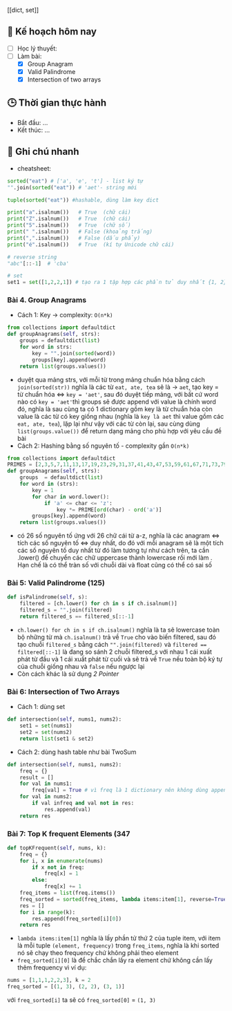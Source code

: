 [[dict, set]]

## 🎯 Kế hoạch hôm nay
- [ ] Học lý thuyết: 
- [ ] Làm bài:
  - [x] Group Anagram
  - [x] Valid Palindrome
  - [x] Intersection of two arrays

## 🕒 Thời gian thực hành
- Bắt đầu: ...
- Kết thúc: ...

## 🧠 Ghi chú nhanh
- cheatsheet:
```python
sorted("eat") # ['a', 'e', 't'] - list ký tự
"".join(sorted("eat")) # 'aet'- string mới

tuple(sorted("eat")) #hashable, dùng làm key dict

print("a".isalnum())   # True  (chữ cái)
print("Z".isalnum())   # True  (chữ cái)
print("5".isalnum())   # True  (chữ số)
print(" ".isalnum())   # False (khoảng trắng)
print(",".isalnum())   # False (dấu phẩy)
print("é".isalnum())   # True  (kí tự Unicode chữ cái)

# reverse string
"abc"[::-1]  # 'cba'

# set
set1 = set([1,2,2,1]) # tạo ra 1 tập hợp các phần tử duy nhất {1, 2}
```
### Bài 4. Group Anagrams
- Cách 1: Key -> complexity: `O(n*k)`
```python
from collections import defaultdict
def groupAnagrams(self, strs):
	groups = defaultdict(list)
	for word in strs:
		key = "".join(sorted(word))
		groups[key].append(word)
	return list(groups.values())
```
- duyệt qua mảng strs, với mỗi từ trong mảng chuẩn hóa bằng cách `join(sorted(str))` nghĩa là các từ `eat, ate, tea` sẽ là -> `aet`, tạo key = từ chuẩn hóa <=> `key = 'aet'`, sau đó duyệt tiếp mảng, với bất cứ word nào có `key = 'aet'`thì groups sẽ được append với value là chính word đó, nghĩa là sau cùng ta có 1 dictionary gồm key là từ chuẩn hóa còn value là các từ có key giống nhau (nghĩa là `key là aet` thì value gồm các `eat, ate, tea`), lặp lại như vậy với các từ còn lại, sau cùng dùng `list(groups.value())` để return dạng mảng cho phù hợp với yêu cầu đề bài
- Cách 2: Hashing bằng số nguyên tố - complexity gần `O(n*k)`
```python
from collections import defaultdict
PRIMES = [2,3,5,7,11,13,17,19,23,29,31,37,41,43,47,53,59,61,67,71,73,79,83,89,97,101]
def groupAnagrams(self, strs):
	groups  = defaultdict(list)
	for word in (strs):
		key = 1 
		for char in word.lower():
			if 'a' <= char <= 'z':
				key *= PRIME[ord(char) - ord('a')]
		groups[key].append(word)
	return list(groups.values())
```

- có 26 số nguyên tố ứng với 26 chữ cái từ a-z, nghĩa là các anagram <=> tích các số nguyên tố <=> duy nhất, do đó với mỗi anagram sẽ là một tích các số nguyên tố duy nhất từ đó làm tương tự như cách trên, ta cần .lower() để chuyển các chữ uppercase thành lowercase rồi mới làm . Hạn chế là có thể tràn số với chuỗi dài và float cũng có thể có sai số 

### Bài 5: Valid Palindrome (125)

```python
def isPalindrome(self, s):
	filtered = [ch.lower() for ch in s if ch.isalnum()]
	filtered_s = "".join(filtered)
	return filtered_s == filtered_s[::-1]
```
- `ch.lower() for ch in s if ch.isalnum()` nghĩa là ta sẽ lowercase toàn bộ những từ mà `ch.isalnum()` trả về `True` cho vào biến filtered, sau đó tạo chuỗi `filtered_s` bằng cách `"".join(filtered)` và `filtered == filtered[::-1]` là đang so sánh 2 chuỗi filtered_s với nhau 1 cái xuất phát từ đầu và 1 cái xuất phát từ cuối và sẽ trả về `True` nếu toàn bộ ký tự của chuỗi giống nhau và `false` nếu ngược lại
- Còn cách khác là sử dụng *2 Pointer*   

### Bài 6: Intersection of Two Arrays 
- Cách 1: dùng set
```python 
def intersection(self, nums1, nums2):
	set1 = set(nums1)
	set2 = set(nums2)
	return list(set1 & set2)
```
- Cách 2: dùng hash table như bài TwoSum
```python
def intersection(self, nums1, nums2):
	freq = {}
	result = []
	for val in nums1:
		freq[val] = True # vì freq là 1 dictionary nên không dùng append, dòng này có nghĩa là thêm 1 key val vào dict freq với value là True - nghĩa là có tồn tại 
	for val in nums2:
		if val infreq and val not in res:
			res.append(val)
	return res
```

### Bài 7: Top K frequent Elements (347

```python
def topKFrequent(self, nums, k):
	freq = {}
	for i, x in enumerate(nums)
		if x not in freq:
			freq[x] = 1
		else:
			freq[x] += 1
	freq_items = list(freq.items())
	freq_sorted = sorted(freq_items, lambda items:item[1], reverse=True) 
	res = []
	for i in range(k):
		res.append(freq_sorted[i][0])
	return res
```
- `lambda items:item[1]` nghĩa là lấy phần tử thứ 2 của tuple item, với item là mỗi tuple `(element, frequency)` trong `freq_items`, nghĩa là khi sorted nó sẽ chạy theo frequency chứ không phải theo element
- `freq_sorted[i][0]`  là để chắc chắn lấy ra element chứ không cần lấy thêm frequency vì ví dụ:
```python
nums = [1,1,1,2,2,3], k = 2
freq_sorted = [(1, 3), (2, 2), (3, 1)]
```
với `freq_sorted[i]` ta sẽ có `freq_sorted[0]` = `(1, 3)`
